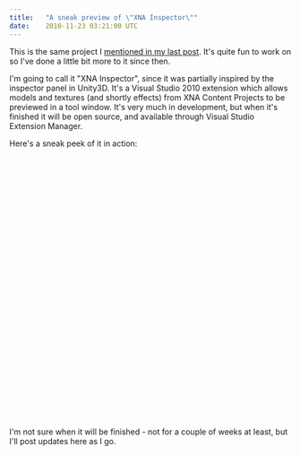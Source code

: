 ```yaml
---
title:   "A sneak preview of \"XNA Inspector\""
date:    2010-11-23 03:21:00 UTC
---
```


This is the same project I [mentioned in my last post](/blog/archive/2010/11/20/xna-model-viewer-inside-visual-studio). It's quite fun to work on so I've done a little bit more to it since then.

I'm going to call it "XNA Inspector", since it was partially inspired by the inspector panel in Unity3D. It's a Visual Studio 2010 extension which allows models and textures (and shortly effects) from XNA Content Projects to be previewed in a tool window. It's very much in development, but when it's finished it will be open source, and available through Visual Studio Extension Manager.

Here's a sneak peek of it in action:

<object width="640" height="470"><param name="movie" value="http://www.youtube.com/v/73KdeBpS57I?fs=1&amp;hl=en_US"></param><param name="allowFullScreen" value="true"></param><param name="allowscriptaccess" value="always"></param><embed src="http://www.youtube.com/v/73KdeBpS57I?fs=1&amp;hl=en_US" type="application/x-shockwave-flash" allowscriptaccess="always" allowfullscreen="true" width="640" height="470"></embed></object>

I'm not sure when it will be finished - not for a couple of weeks at least, but I'll post updates here as I go.